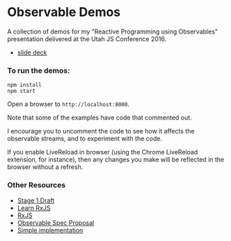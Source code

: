 # Observable Demos

A collection of demos for my "Reactive Programming using Observables" presentation delivered at the Utah JS Conference 2016.

* [slide deck](https://docs.google.com/presentation/d/1Q3wC-RHm9zOTW5LDH7dkzCLFiV5ykLFYKq2Id4SaW_k/edit?usp=sharing)

### To run the demos:

```
npm install
npm start
```

Open a browser to `http://localhost:8000`.

Note that some of the examples have code that commented out.

I encourage you to uncomment the code to see how it affects the observable streams, and to experiment with the code.

If you enable LiveReload in browser (using the Chrome LiveReload extension, for instance), then any changes you make will be reflected in the browser without a refresh.


### Other Resources

* [Stage 1 Draft](https://tc39.github.io/proposal-observable/)
* [Learn RxJS](https://www.learnrxjs.io/)
* [RxJS](http://reactivex.io/rxjs/)
* [Observable Spec Proposal](https://github.com/tc39/proposal-observable)
* [Simple implementation](https://github.com/zenparsing/zen-observable)
